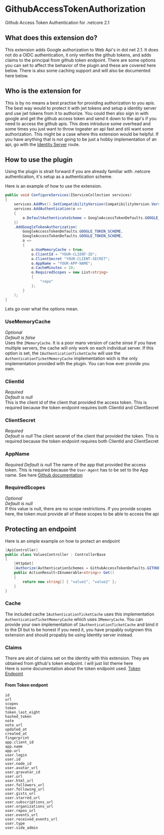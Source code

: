 # GithubAccessTokenAuthorization
Github Access Token Authentication for .netcore 2.1

## What does this extension do?
This extension adds Google authorization to Web Api's in dot net 2.1. It does not do a OIDC authentication, it only verifies the github
tokens, and adds claims to the principal from github token endpoint. There are some options you can set to affect 
the behavior of the plugin and these are covered here below. There is also some caching support and will also be documented here below.

## Who is the extension for
This is by no means a best practise for providing authorization to you apis. The best way would to protect it with jwt tokens and setup
a identity server and use jwt tokens from it to authorize. You could then also sign in with google and get the github access token
and send it down to the api's if you need to access the github apis. This does introduce some overhead and some times you just
want to throw togeater an api fast and stil want some authorization. This might be a case where this extension would be helpful.
If you have anything that is not going to be just a hobby implementation of an api, go with the [Identity Server](https://github.com/IdentityServer/IdentityServer4) route.

## How to use the plugin
Using the plugin is strait forward if you are already familiar with .netcore authentication, it's setup as a authentication scheme.

Here is an example of how to use the extension.
```csharp
public void ConfigureServices(IServiceCollection services)
{
    services.AddMvc().SetCompatibilityVersion(CompatibilityVersion.Version_2_1);
    services.AddAuthentication(o =>
    {
        o.DefaultAuthenticateScheme = GoogleAccessTokenDefaults.GOOGLE_TOKEN_SCHEME;
    })
    .AddGoogleTokenAuthorization(
        GoogleAccessTokenDefaults.GOOGLE_TOKEN_SCHEME,
        GoogleAccessTokenDefaults.GOOGLE_TOKEN_SCHEME,
        o => 
        {
            o.UseMemoryCache = true;
            o.ClientId = "YOUR-CLIENT-ID";
            o.ClientSecret "YOUR-CLIENT-SECRET";
            o.AppName = "YOUR-APP-NAME";
            o.CacheMinutes = 20;
            o.RequiredScopes = new List<string>
            {
                "repo"
            };
        }
    );
}
```
Lets go over what the options mean.
### UseMemoryCache
*Optional*   
*Default is false*   
Uses the `IMemoryCache`. It is a poor mans version of cache sinse if you have multiple servers, the cache will only work on each individual server.
If this option is set, the `IAuthenticationTicketCache` will use the `AuthenticationTicketMemoryCache` implementation wich is the only
implementation provided with the plugin. You can how ever provide you own.
### ClientId
*Required*   
*Default is null*   
This is the client id of the client that provided the access token. This is required because the token endpoint requires both ClientId and ClientSecret
### ClientSecret   
*Required*   
*Default is null*
The client seceret of the client that provided the token. This is required because the token endpoint requires both ClientId and ClientSecret
### AppName
*Required*
*Default is null*
The name of the app that provided the access token. This is required because the `User-Agent` has to be set to the App name. See
here [Github documentation](https://developer.github.com/v3/?#user-agent-required)
### RequiredScopes
*Optional*   
*Default is null*   
If this value is null, there are no scope restrictions. If you provide scopes here, the token must provide all of these scopes to be able to access the api

## Protecting an endpoint
Here is an simple example on how to protect an endpoint
```csharp
[ApiController]
public class ValuesController : ControllerBase
{
    [HttpGet]
    [Authorize(AuthenticationSchemes = GithubAccessTokenDefaults.GITHUB_TOKEN_SCHEME)]
    public ActionResult<IEnumerable<string>> Get()
    {
        return new string[] { "value1", "value2" };
    }
}
```
### Cache
The included cache `IAuthenticationTicketCache` uses this implementation `AuthenticationTicketMemoryCache` which uses `IMemoryCache`.
You can provide your own implementation of `IAuthenticationTicketCache` and bind it to the DI but to be honest if you need it,
you have propably outgrown this extension and should propably be using Identity server instead.

### Claims
There are alot of claims set on the identity with this extension. They are obtained from github's token endpoint. I will just list theme here   
Here is some documentation about the token endpoint used. [Token Endpoint](https://developer.github.com/v3/oauth_authorizations/#check-an-authorization)   
#### From Token endpont
`id`   
`url`   
`scopes`   
`token`   
`token_last_eight`   
`hashed_token`   
`note`   
`note_url`   
`updated_at`   
`created_at`   
`fingerprint`   
`app.client_id`   
`app.name`   
`app.url`   
`user.login`   
`user.id`   
`user.node_id`   
`user.avatar_url`   
`user.gravatar_id`   
`user.url`   
`user.html_url`   
`user.followers_url`   
`user.following_url`   
`user.gists_url`   
`user.starred_url`   
`user.subscriptions_url`   
`user.organizations_url`   
`user.repos_url`   
`user.events_url`   
`user.received_events_url`   
`user.type`   
`user.side_admin`   
